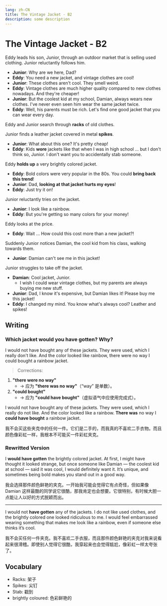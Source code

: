 ```yaml
---
lang: zh-CN
title: The Vintage Jacket - B2
description: some description
---
```


# The Vintage Jacket - B2

Eddy leads his son, Junior, through an outdoor market that is selling used clothing. Junior reluctantly follows him.

- **Junior**: Why are we here, Dad?
- **Eddy**: You need a new jacket, and vintage clothes are cool!
- **Junior**: These clothes aren't cool. They smell weird.
- **Eddy**: Vintage clothes are much higher quality compared to new clothes nowadays. And they're cheaper!
- **Junior**: But the coolest kid at my school, Damian, always wears new clothes. I've never even seen him wear the same jacket twice.
- **Eddy**: Well, his parents must be rich. Let's find one good jacket that you can wear every day.

Eddy and Junior search through **racks** of old clothes.

Junior finds a leather jacket covered in metal **spikes**.

- **Junior**: What about this one? It's pretty cheap!
- **Eddy**: Kids **wore** jackets like that when I was in high school ... but I don't think so, Junior. I don't want you to accidentally stab someone.

Eddy **holds up** a very brightly colored jacket.

- **Eddy**: Bold colors were very popular in the 80s. You could **bring back this trend**!
- **Junior**: Dad, **looking at that jacket hurts my eyes**!
- **Eddy**: Just try it on!

Junior reluctantly tries on the jacket.

- **Junior**: I look like a rainbow.
- **Eddy**: But you're getting so many colors for your money!

Eddy looks at the price.

- **Eddy**: Wait ... How could this cost more than a new jacket?!

Suddenly Junior notices Damian, the cool kid from his class, walking towards them.

- **Junior**: Damian can't see me in this jacket!

Junior struggles to take off the jacket.

- **Damian**: Cool jacket, Junior.
  - I wish I could wear vintage clothes, but my parents are always buying me new stuff.
- **Junior**: Dad, I know it's expensive, but Damian likes it! Please buy me this jacket!
- **Eddy**: I changed my mind. You know what's always cool? Leather and spikes!

## Writing

### Which jacket would you have gotten? Why?

I would not have bought any of these jackets. They were used, which I really don't like. And the color looked like rainbow, there were no way I could bought a rainbow jacket.

> Corrections:

1. **"there were no way"**
   - → 应为 **"there was no way"**（“way” 是单数）。
2. **"could bought"**
   - → 应为 **"could have bought"**（虚拟语气中应使用完成式）。

I would not have bought any of these jackets. They were used, which I really do not like. And the color looked like a rainbow. **There was** no way I **could have bought** a rainbow jacket.

我不会买这些夹克中的任何一件。它们是二手的，而我真的不喜欢二手衣物。而且颜色像彩虹一样，我根本不可能买一件彩虹夹克。

### Rewritted Version

I **would have gotten** the brightly colored jacket. At first, I might have thought it looked strange, but once someone like Damian — the coolest kid at school — said it was cool, I would definitely want it. It’s unique, and sometimes being bold makes you stand out in a good way.

我会选择那件颜色鲜艳的夹克。一开始我可能会觉得它有点奇怪，但如果像 Damian 这样最酷的同学说它很酷，那我肯定也会想要。它很特别，有时候大胆一点能让人以好的方式脱颖而出。

---

I would not **have gotten** any of the jackets. I do not like used clothes, and the brightly colored one looked ridiculous to me. I would feel embarrassed wearing something that makes me look like a rainbow, even if someone else thinks it’s cool.

我不会买任何一件夹克。我不喜欢二手衣服，而且那件颜色鲜艳的夹克对我来说看起来很滑稽。即使别人觉得它很酷，我穿起来也会觉得尴尬，像彩虹一样太夸张了。

## Vocabulary

- Racks: 架子
- Spikes: 尖钉
- Stab: 戳到
- brightly coloured: 色彩鲜艳的
